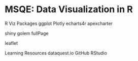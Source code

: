# MSQE: Data Visualization in R

R Viz Packages
ggplot
Plotly
echarts4r
apexcharter

shiny
golem
fullPage

leaflet

Learning Resources
dataquest.io
GitHub
RStudio
